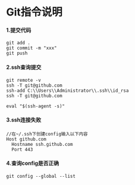 # Git指令说明

#### 1.提交代码

```
git add .
git commit -m "xxx"
git push
```

#### 2.ssh查询提交

```
git remote -v
ssh -T git@github.com
ssh-add C:\\Users\\Administrator\\.ssh\\id_rsa
ssh -T git@github.com

eval "$(ssh-agent -s)"
```

#### 3.ssh连接失败

```
//在~/.ssh下创建config输入以下内容
Host github.com
  Hostname ssh.github.com
  Port 443
```

#### 4.查询config是否正确

```
git config --global --list
```

